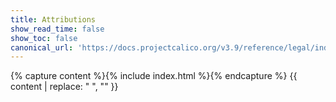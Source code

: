 ```yaml
---
title: Attributions
show_read_time: false
show_toc: false
canonical_url: 'https://docs.projectcalico.org/v3.9/reference/legal/index'
---
```

{% capture content %}{% include index.html %}{% endcapture %}
{{ content | replace: "    ", "" }}
